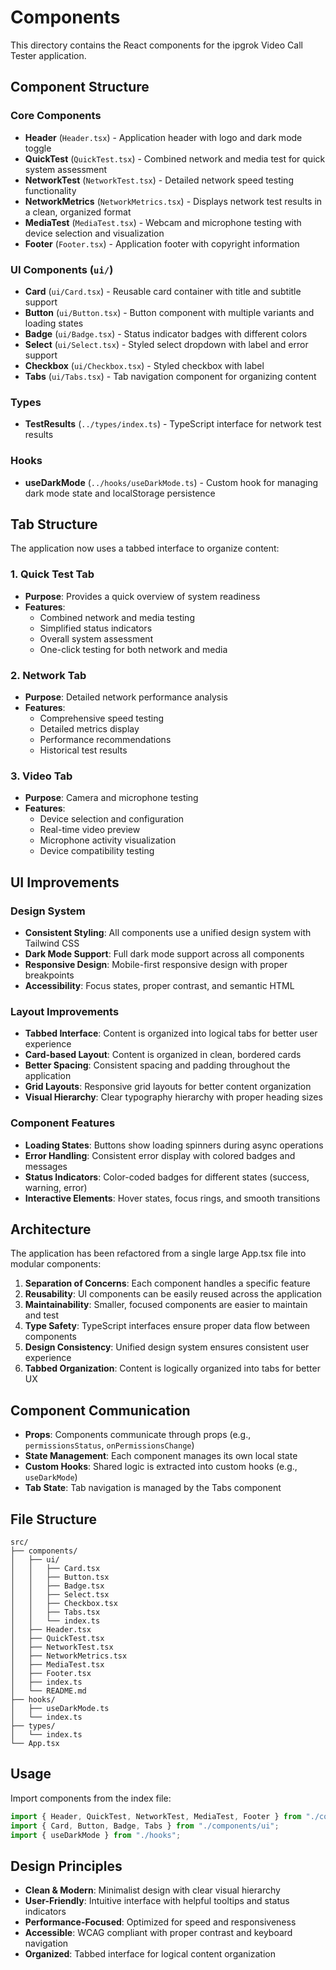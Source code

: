 # Components

This directory contains the React components for the ipgrok Video Call Tester application.

## Component Structure

### Core Components

- **Header** (`Header.tsx`) - Application header with logo and dark mode toggle
- **QuickTest** (`QuickTest.tsx`) - Combined network and media test for quick system assessment
- **NetworkTest** (`NetworkTest.tsx`) - Detailed network speed testing functionality
- **NetworkMetrics** (`NetworkMetrics.tsx`) - Displays network test results in a clean, organized format
- **MediaTest** (`MediaTest.tsx`) - Webcam and microphone testing with device selection and visualization
- **Footer** (`Footer.tsx`) - Application footer with copyright information

### UI Components (`ui/`)

- **Card** (`ui/Card.tsx`) - Reusable card container with title and subtitle support
- **Button** (`ui/Button.tsx`) - Button component with multiple variants and loading states
- **Badge** (`ui/Badge.tsx`) - Status indicator badges with different colors
- **Select** (`ui/Select.tsx`) - Styled select dropdown with label and error support
- **Checkbox** (`ui/Checkbox.tsx`) - Styled checkbox with label
- **Tabs** (`ui/Tabs.tsx`) - Tab navigation component for organizing content

### Types

- **TestResults** (`../types/index.ts`) - TypeScript interface for network test results

### Hooks

- **useDarkMode** (`../hooks/useDarkMode.ts`) - Custom hook for managing dark mode state and localStorage persistence

## Tab Structure

The application now uses a tabbed interface to organize content:

### 1. Quick Test Tab
- **Purpose**: Provides a quick overview of system readiness
- **Features**: 
  - Combined network and media testing
  - Simplified status indicators
  - Overall system assessment
  - One-click testing for both network and media

### 2. Network Tab
- **Purpose**: Detailed network performance analysis
- **Features**:
  - Comprehensive speed testing
  - Detailed metrics display
  - Performance recommendations
  - Historical test results

### 3. Video Tab
- **Purpose**: Camera and microphone testing
- **Features**:
  - Device selection and configuration
  - Real-time video preview
  - Microphone activity visualization
  - Device compatibility testing

## UI Improvements

### Design System
- **Consistent Styling**: All components use a unified design system with Tailwind CSS
- **Dark Mode Support**: Full dark mode support across all components
- **Responsive Design**: Mobile-first responsive design with proper breakpoints
- **Accessibility**: Focus states, proper contrast, and semantic HTML

### Layout Improvements
- **Tabbed Interface**: Content is organized into logical tabs for better user experience
- **Card-based Layout**: Content is organized in clean, bordered cards
- **Better Spacing**: Consistent spacing and padding throughout the application
- **Grid Layouts**: Responsive grid layouts for better content organization
- **Visual Hierarchy**: Clear typography hierarchy with proper heading sizes

### Component Features
- **Loading States**: Buttons show loading spinners during async operations
- **Error Handling**: Consistent error display with colored badges and messages
- **Status Indicators**: Color-coded badges for different states (success, warning, error)
- **Interactive Elements**: Hover states, focus rings, and smooth transitions

## Architecture

The application has been refactored from a single large App.tsx file into modular components:

1. **Separation of Concerns**: Each component handles a specific feature
2. **Reusability**: UI components can be easily reused across the application
3. **Maintainability**: Smaller, focused components are easier to maintain and test
4. **Type Safety**: TypeScript interfaces ensure proper data flow between components
5. **Design Consistency**: Unified design system ensures consistent user experience
6. **Tabbed Organization**: Content is logically organized into tabs for better UX

## Component Communication

- **Props**: Components communicate through props (e.g., `permissionsStatus`, `onPermissionsChange`)
- **State Management**: Each component manages its own local state
- **Custom Hooks**: Shared logic is extracted into custom hooks (e.g., `useDarkMode`)
- **Tab State**: Tab navigation is managed by the Tabs component

## File Structure

```
src/
├── components/
│   ├── ui/
│   │   ├── Card.tsx
│   │   ├── Button.tsx
│   │   ├── Badge.tsx
│   │   ├── Select.tsx
│   │   ├── Checkbox.tsx
│   │   ├── Tabs.tsx
│   │   └── index.ts
│   ├── Header.tsx
│   ├── QuickTest.tsx
│   ├── NetworkTest.tsx
│   ├── NetworkMetrics.tsx
│   ├── MediaTest.tsx
│   ├── Footer.tsx
│   ├── index.ts
│   └── README.md
├── hooks/
│   ├── useDarkMode.ts
│   └── index.ts
├── types/
│   └── index.ts
└── App.tsx
```

## Usage

Import components from the index file:

```typescript
import { Header, QuickTest, NetworkTest, MediaTest, Footer } from "./components";
import { Card, Button, Badge, Tabs } from "./components/ui";
import { useDarkMode } from "./hooks";
```

## Design Principles

- **Clean & Modern**: Minimalist design with clear visual hierarchy
- **User-Friendly**: Intuitive interface with helpful tooltips and status indicators
- **Performance-Focused**: Optimized for speed and responsiveness
- **Accessible**: WCAG compliant with proper contrast and keyboard navigation
- **Organized**: Tabbed interface for logical content organization 